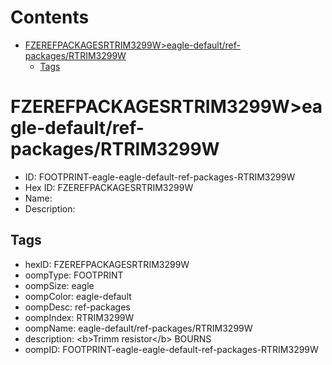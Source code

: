 



Contents
========

* [FZEREFPACKAGESRTRIM3299W>eagle-default/ref-packages/RTRIM3299W](#fzerefpackagesrtrim3299weagle-defaultref-packagesrtrim3299w)
	* [Tags](#tags)

# FZEREFPACKAGESRTRIM3299W>eagle-default/ref-packages/RTRIM3299W

- ID: FOOTPRINT-eagle-eagle-default-ref-packages-RTRIM3299W
- Hex ID: FZEREFPACKAGESRTRIM3299W
- Name: 
- Description: 

## Tags

- hexID: FZEREFPACKAGESRTRIM3299W
- oompType: FOOTPRINT
- oompSize: eagle
- oompColor: eagle-default
- oompDesc: ref-packages
- oompIndex: RTRIM3299W
- oompName: eagle-default/ref-packages/RTRIM3299W
- description: &lt;b&gt;Trimm resistor&lt;/b&gt; BOURNS
- oompID: FOOTPRINT-eagle-eagle-default-ref-packages-RTRIM3299W
